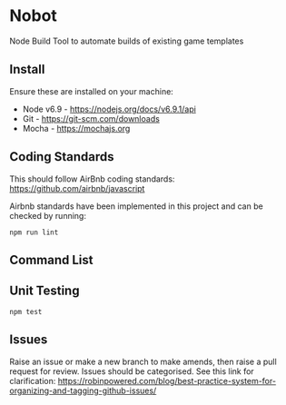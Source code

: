 # Nobot

Node Build Tool to automate builds of existing game templates

## Install

Ensure these are installed on your machine:
- Node v6.9 - https://nodejs.org/docs/v6.9.1/api
- Git - https://git-scm.com/downloads
- Mocha - https://mochajs.org

## Coding Standards

This should follow AirBnb coding standards: https://github.com/airbnb/javascript

Airbnb standards have been implemented in this project and can be checked by running:

```shell
npm run lint
```

## Command List

## Unit Testing

```shell
npm test
```

## Issues
Raise an issue or make a new branch to make amends, then raise a pull request for review. 
Issues should be categorised. See this link for clarification: https://robinpowered.com/blog/best-practice-system-for-organizing-and-tagging-github-issues/